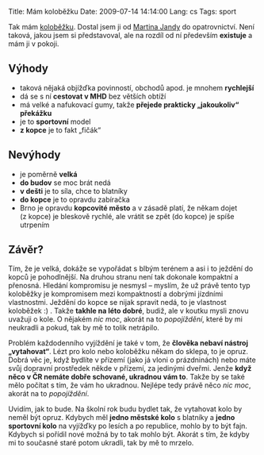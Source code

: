 Title: Mám koloběžku
Date: 2009-07-14 14:14:00
Lang: cs
Tags: sport

Tak mám [koloběžku]({filename}2009-03-31_kolobezka.md). Dostal jsem ji od [Martina Jandy](http://www.martinjanda.com) do opatrovnictví. Není taková, jakou jsem si představoval, ale na rozdíl od ní především **existuje** a mám ji v pokoji.

## Výhody

-   taková nějaká objížďka povinností, obchodů apod. je mnohem **rychlejší**
-   dá se s ní **cestovat v MHD** bez větších obtíží
-   má velké a nafukovací gumy, takže **přejede prakticky „jakoukoliv“ překážku**
-   je to **sportovní** model
-   **z kopce** je to fakt „fičák“

## Nevýhody

-   je poměrně **velká**
-   **do budov** se moc brát nedá
-   **v dešti** je to síla, chce to blatníky
-   **do kopce** je to opravdu zabíračka
-   Brno je opravdu **kopcovité město** a v zásadě platí, že někam dojet (z kopce) je bleskově rychlé, ale vrátit se zpět (do kopce) je spíše utrpením

## Závěr?

Tím, že je velká, dokáže se vypořádat s blbým terénem a asi i to ježdění do kopců je pohodlnější. Na druhou stranu není tak dokonale kompaktní a přenosná. Hledání kompromisu je nesmysl – myslím, že už právě tento typ koloběžky je kompromisem mezi kompaktností a dobrými jízdními vlastnostmi. Ježdění do kopce se nijak spravit nedá, to je vlastnost koloběžek :) . Takže **takhle na léto dobré**, budiž, ale v koutku mysli znovu uvažuji o kole. O nějakém *nic moc*, akorát na to *popojíždění*, které by mi neukradli a pokud, tak by mě to tolik netrápilo.

Problém každodenního vyjíždění je také v tom, že **člověka nebaví nástroj „vytahovat“**. Lézt pro kolo nebo koloběžku někam do sklepa, to je opruz. Dobrá věc je, když bydlíte v přízemí (jako já vloni o prázdninách) nebo máte svůj dopravní prostředek někde v přízemí, za jedinými dveřmi. Jenže **když něco v ČR nemáte dobře schované, ukradnou vám to**. Takže by se také mělo počítat s tím, že vám ho ukradnou. Nejlépe tedy právě něco *nic moc*, akorát na to *popojíždění*.

Uvidím, jak to bude. Na školní rok budu bydlet tak, že vytahovat kolo by neměl být opruz. Kdybych měl **jedno městské kolo** s blatníky a **jedno sportovní kolo** na vyjížďky po lesích a po republice, mohlo by to být fajn. Kdybych si pořídil nové možná by to tak mohlo být. Akorát s tím, že kdyby mi to současné staré potom ukradli, tak by mě to mrzelo.
